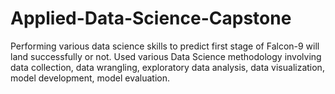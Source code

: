 # Applied-Data-Science-Capstone
Performing various data science skills to predict first stage of Falcon-9 will land successfully or not. Used various Data Science methodology involving data collection, data wrangling, exploratory data analysis, data visualization, model development, model evaluation.

